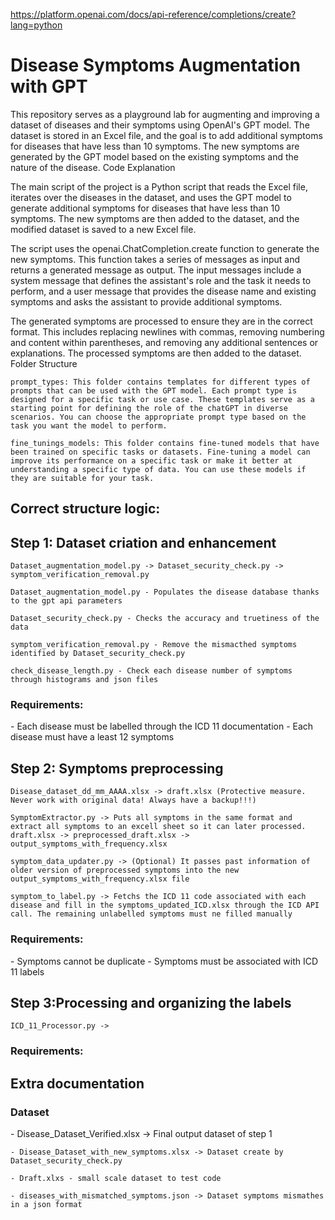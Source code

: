https://platform.openai.com/docs/api-reference/completions/create?lang=python

<h1> Disease Symptoms Augmentation with GPT </h1>

This repository serves as a playground lab for augmenting and improving a dataset of diseases and their symptoms using OpenAI's GPT model. The dataset is stored in an Excel file, and the goal is to add additional symptoms for diseases that have less than 10 symptoms. The new symptoms are generated by the GPT model based on the existing symptoms and the nature of the disease.
Code Explanation

The main script of the project is a Python script that reads the Excel file, iterates over the diseases in the dataset, and uses the GPT model to generate additional symptoms for diseases that have less than 10 symptoms. The new symptoms are then added to the dataset, and the modified dataset is saved to a new Excel file.

The script uses the openai.ChatCompletion.create function to generate the new symptoms. This function takes a series of messages as input and returns a generated message as output. The input messages include a system message that defines the assistant's role and the task it needs to perform, and a user message that provides the disease name and existing symptoms and asks the assistant to provide additional symptoms.

The generated symptoms are processed to ensure they are in the correct format. This includes replacing newlines with commas, removing numbering and content within parentheses, and removing any additional sentences or explanations. The processed symptoms are then added to the dataset.
Folder Structure

    prompt_types: This folder contains templates for different types of prompts that can be used with the GPT model. Each prompt type is designed for a specific task or use case. These templates serve as a starting point for defining the role of the chatGPT in diverse scenarios. You can choose the appropriate prompt type based on the task you want the model to perform.

    fine_tunings_models: This folder contains fine-tuned models that have been trained on specific tasks or datasets. Fine-tuning a model can improve its performance on a specific task or make it better at understanding a specific type of data. You can use these models if they are suitable for your task.

<h2> Correct structure logic: </h2>
<h2>Step 1: Dataset criation and enhancement</h2>

    Dataset_augmentation_model.py -> Dataset_security_check.py -> symptom_verification_removal.py

    Dataset_augmentation_model.py - Populates the disease database thanks to the gpt api parameters

    Dataset_security_check.py - Checks the accuracy and truetiness of the data

    symptom_verification_removal.py - Remove the mismacthed symptoms identified by Dataset_security_check.py

    check_disease_length.py - Check each disease number of symptoms through histograms and json files

<h3> Requirements: </h3>
    - Each disease must be labelled through the ICD 11 documentation
    - Each disease must have a least 12 symptoms



<h2>Step 2: Symptoms preprocessing </h2>

    Disease_dataset_dd_mm_AAAA.xlsx -> draft.xlsx (Protective measure. Never work with original data! Always have a backup!!!)

    SymptomExtractor.py -> Puts all symptoms in the same format and extract all symptoms to an excell sheet so it can later processed. draft.xlsx -> preprocessed_draft.xlsx -> output_symptoms_with_frequency.xlsx

    symptom_data_updater.py -> (Optional) It passes past information of older version of preprocessed symptoms into the new output_symptoms_with_frequency.xlsx file

    symptom_to_label.py -> Fetchs the ICD 11 code associated with each disease and fill in the symptoms_updated_ICD.xlsx through the ICD API call. The remaining unlabelled symptoms must ne filled manually

<h3> Requirements: </h3>
    - Symptoms cannot be duplicate
    - Symptoms must be associated with ICD 11 labels



<h2>Step 3:Processing and organizing the labels </h2>

    ICD_11_Processor.py -> 

<h3> Requirements: </h3>





<h2>Extra documentation</h2>
<h3>Dataset</h3>
    - Disease_Dataset_Verified.xlsx -> Final output dataset of step 1

    - Disease_Dataset_with_new_symptoms.xlsx -> Dataset create by Dataset_security_check.py 

    - Draft.xlxs - small scale dataset to test code

    - diseases_with_mismatched_symptoms.json -> Dataset symptoms mismathes in a json format